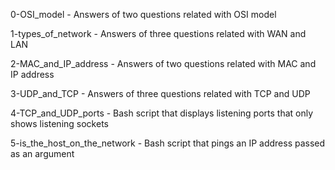 0-OSI_model - Answers of two questions related with OSI model

1-types_of_network - Answers of three questions related with WAN and LAN

2-MAC_and_IP_address - Answers of two questions related with MAC and IP address

3-UDP_and_TCP - Answers of three questions related with TCP and UDP

4-TCP_and_UDP_ports - Bash script that displays listening ports that only shows listening sockets

5-is_the_host_on_the_network - Bash script that pings an IP address passed as an argument
